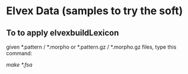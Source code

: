 Elvex Data (samples to try the soft)
=====


To to apply elvexbuildLexicon
-------
given *.pattern / *.morpho or *.pattern.gz / *.morpho.gz files, type this command:

_make *.fsa_

